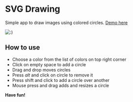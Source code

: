 # SVG Drawing

Simple app to draw images using colored circles. 
[Demo here](http://mshushakov.github.io/drawing/)

![:)](http://i64.tinypic.com/30abdd5.jpg)

## How to use
* Choose a color from the list of colors on top right corner
* Click on empty space to add a circle
* Drag and drop moves circles
* Press _alt_ and click on circle to remove it
* Press shift and click to add a circle over another
* Mouse press and drag adds and resizes a circle

__Have fun!__
